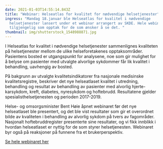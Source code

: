 ```yaml
---
date: 2021-01-03T14:55:14.843Z
title: "Webinar: Helseatlas for kvalitet for nødvendige helsetjenester"
ingress: "Mandag 18.januar ble Helseatlas for kvalitet i nødvendige
  helsetjenester lansert under et webinar arrangert av SKDE. Hele webinaret er
  tilgjengelig som opptak for de som ønsker å se det. "
thumbnail: img/shutterstock_1548988871.jpg
---
```

​I Helseatlas for kvalitet i nødvendige helsetjenester sammenlignes kvaliteten på helsetjenester mellom de ulike helseforetakenes opptaksområder. Pasientens bosted er utgangspunkt for analysene, noe som gir mulighet for å belyse om pasienter med utvalgte alvorlige sykdommer får lik kvalitet i behandling, uavhengig av bosted. 

På bakgrunn av utvalgte kvalitetsindikatorer fra nasjonale medisinske kvalitetsregistre, beskriver det nye helseatlaset kvalitet i utredning, behandling og resultat av behandling av pasienter med alvorlig hjerte-karsykdom, kreft, diabetes, nyresykdom og hoftebrudd. Resultatene gjelder spesialisthelsetjenesten og perioden 2017-2019. 

Helse- og omsorgsminister Bent Høie åpnet webinaret før det nye helseatlaset ble presentert, og det ble vist resultater som gir et overordnet bilde av kvaliteten i behandling av alvorlig sykdom på tvers av fagområder. Nasjonalt hoftebruddregister presenterte sine resultater, og vi fikk innblikk i hvordan helseatlaset er nyttig for de som styrer helsetjenesten. Webinaret byr også på reaksjoner på funnene fra et brukerperspektiv.

[Se hele webinaret her
](https://www.tromsostreamingstudio.no/produksjon-v1/skde-webinar-kvalitetsatlas/)